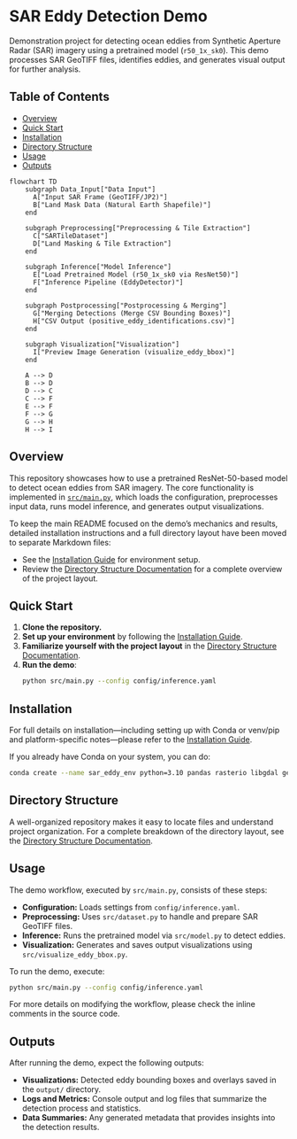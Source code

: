 # SAR Eddy Detection Demo

Demonstration project for detecting ocean eddies from Synthetic Aperture Radar (SAR) imagery using a pretrained model (`r50_1x_sk0`). This demo processes SAR GeoTIFF files, identifies eddies, and generates visual output for further analysis.

## Table of Contents

- [Overview](#overview)
- [Quick Start](#quick-start)
- [Installation](#installation)
- [Directory Structure](#directory-structure)
- [Usage](#usage)
- [Outputs](#outputs)
<!-- - [Contributing](#contributing) -->
<!-- - [License](#license) -->

```mermaid
flowchart TD
    subgraph Data_Input["Data Input"]
      A["Input SAR Frame (GeoTIFF/JP2)"]
      B["Land Mask Data (Natural Earth Shapefile)"]
    end

    subgraph Preprocessing["Preprocessing & Tile Extraction"]
      C["SARTileDataset"]
      D["Land Masking & Tile Extraction"]
    end

    subgraph Inference["Model Inference"]
      E["Load Pretrained Model (r50_1x_sk0 via ResNet50)"]
      F["Inference Pipeline (EddyDetector)"]
    end

    subgraph Postprocessing["Postprocessing & Merging"]
      G["Merging Detections (Merge CSV Bounding Boxes)"]
      H["CSV Output (positive_eddy_identifications.csv)"]
    end

    subgraph Visualization["Visualization"]
      I["Preview Image Generation (visualize_eddy_bbox)"]
    end

    A --> D
    B --> D
    D --> C
    C --> F
    E --> F
    F --> G
    G --> H
    H --> I
```

## Overview

This repository showcases how to use a pretrained ResNet-50-based model to detect ocean eddies from SAR imagery. The core functionality is implemented in [`src/main.py`](src/main.py), which loads the configuration, preprocesses input data, runs model inference, and generates output visualizations.

To keep the main README focused on the demo’s mechanics and results, detailed installation instructions and a full directory layout have been moved to separate Markdown files:
- See the [Installation Guide](INSTALLATION.md) for environment setup.
- Review the [Directory Structure Documentation](STRUCTURE.md) for a complete overview of the project layout.

## Quick Start

1. **Clone the repository.**
2. **Set up your environment** by following the [Installation Guide](INSTALLATION.md).
3. **Familiarize yourself with the project layout** in the [Directory Structure Documentation](STRUCTURE.md).
4. **Run the demo**:
   ```bash
   python src/main.py --config config/inference.yaml
   ```

## Installation

For full details on installation—including setting up with Conda or venv/pip and platform-specific notes—please refer to the [Installation Guide](INSTALLATION.md).

If you already have Conda on your system, you can do:

```bash
conda create --name sar_eddy_env python=3.10 pandas rasterio libgdal geopandas shapely tqdm pyyaml pytorch torchvision timm scikit-learn xgboost -c conda-forge
```

## Directory Structure

A well-organized repository makes it easy to locate files and understand project organization. For a complete breakdown of the directory layout, see the [Directory Structure Documentation](STRUCTURE.md).

## Usage

The demo workflow, executed by `src/main.py`, consists of these steps:
- **Configuration:** Loads settings from `config/inference.yaml`.
- **Preprocessing:** Uses `src/dataset.py` to handle and prepare SAR GeoTIFF files.
- **Inference:** Runs the pretrained model via `src/model.py` to detect eddies.
- **Visualization:** Generates and saves output visualizations using `src/visualize_eddy_bbox.py`.

To run the demo, execute:
```bash
python src/main.py --config config/inference.yaml
```
For more details on modifying the workflow, please check the inline comments in the source code.

## Outputs

After running the demo, expect the following outputs:
- **Visualizations:** Detected eddy bounding boxes and overlays saved in the `output/` directory.
- **Logs and Metrics:** Console output and log files that summarize the detection process and statistics.
- **Data Summaries:** Any generated metadata that provides insights into the detection results.

<!-- ## Contributing

Contributions to enhance the demo or extend its functionality are welcome. Please review our [Contributing Guidelines](CONTRIBUTING.md) for instructions on reporting issues, proposing improvements, and submitting pull requests. -->

<!-- ## License

This project is open source and available under the MIT License. See the [LICENSE](LICENSE) file for full details. -->

